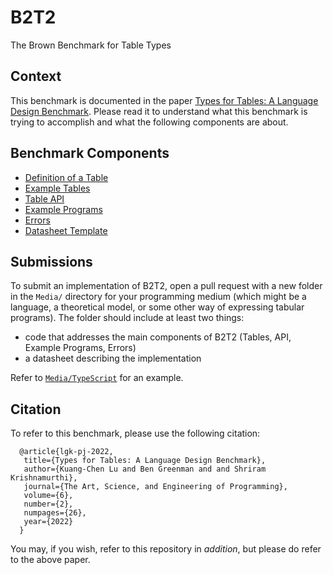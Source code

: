 # B2T2

The Brown Benchmark for Table Types

## Context

This benchmark is documented in the paper
[Types for Tables: A Language Design Benchmark](https://cs.brown.edu/~sk/Publications/Papers/Published/lgk-b2t2/).
Please read it to understand what this benchmark is trying to
accomplish and what the following components are about.

## Benchmark Components

- [Definition of a Table](WhatIsATable.md)
- [Example Tables](ExampleTables.md)
- [Table API](TableAPI.md)
- [Example Programs](ExamplePrograms.md)
- [Errors](Errors.md)
- [Datasheet Template](Datasheet.md)

## Submissions

To submit an implementation of B2T2, open a pull request with a new folder in
the `Media/` directory for your programming medium (which might be a language,
a theoretical model, or some other way of expressing tabular programs).
The folder should include at least two things:

- code that addresses the main components of B2T2 (Tables, API, Example Programs, Errors)
- a datasheet describing the implementation

Refer to [`Media/TypeScript`](Media/TypeScript) for an example.

## Citation

To refer to this benchmark, please use the following citation:

```
  @article{lgk-pj-2022,
   title={Types for Tables: A Language Design Benchmark},
   author={Kuang-Chen Lu and Ben Greenman and and Shriram Krishnamurthi},
   journal={The Art, Science, and Engineering of Programming},
   volume={6},
   number={2},
   numpages={26},
   year={2022}
  }
```

You may, if you wish, refer to this repository in *addition*, but
please do refer to the above paper.

